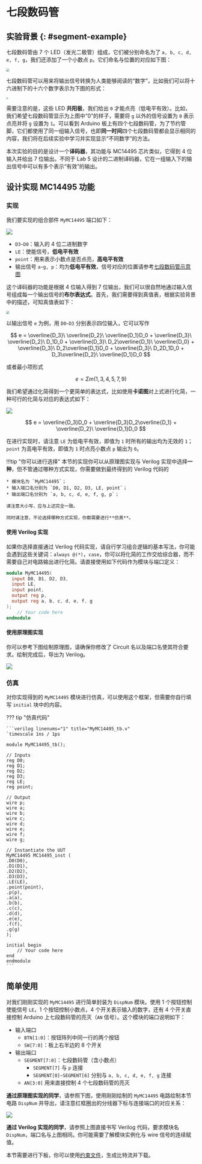# 七段数码管

## 实验背景 {: #segment-example}

七段数码管由 7 个 LED（发光二极管）组成，它们被分别命名为了 `a, b, c, d, e, f, g`，我们还添加了一个小数点 `p`。它们命名与位置的对应如下图：

<img src="../pic/one_display.png" style="zoom:50%">

七段数码管可以用来将输出信号转换为人类能够阅读的“数字”，比如我们可以将十六进制下的十六个数字表示为下图的形式：

<img src="../pic/opt_segment.png" style="zoom:30%">

需要注意的是，这些 LED **共阳极**，我们给出 `0` 才能点亮（低电平有效）。比如，我们希望七段数码管显示为上图中“0”的样子，需要将 `g` 以外的信号设置为 `0` 表示点亮并将 `g` 设置为 `1`。可以看到 Arduino 板上有四个七段数码管，为了节约管脚，它们都使用了同一组输入信号，也即**同一时间**四个七段数码管都会显示相同的内容，我们将在后续实验中学习并实现显示“不同数字”的方法。  

本次实验的目的是设计一个**译码器**，其功能与 MC14495 芯片类似，它得到 4 位输入并给出 7 位输出。不同于 Lab 5 设计的二进制译码器，它在一组输入下的输出信号中可以有多个表示“有效”的输出。

## 设计实现 MC14495 功能

### 实现

我们要实现的组合部件 `MyMC14495` 端口如下：

<img src="../pic/my_mc14495.png">

* `D3~D0`：输入的 4 位二进制数字
* `LE`：使能信号，**低电平有效**
* `point`：用来表示小数点是否点亮，**高电平有效**
* 输出信号 `a~g, p`：均为**低电平有效**，信号对应的位置请参考[七段数码管示意图](#segment-example)

这个译码器的功能是根据 4 位输入得到 7 位输出，我们可以很自然地通过输入信号组成每一个输出信号的**布尔表达式**。首先，我们需要得到真值表，根据实验背景中的描述，可知真值表如下：

<img src="../pic/truth_table.png" style="zoom:50%">

以输出信号 `e` 为例，用 `D0~D3` 分别表示四位输入，它可以写作

$$
e = \overline{D_3}\ \overline{D_2}\ \overline{D_1}D_0 + \overline{D_3}\ \overline{D_2}\ D_1D_0 + \overline{D_3}\ D_2\overline{D_1}\ \overline{D_0} + \overline{D_3}\ D_2\overline{D_1}D_0 + \overline{D_3}\ D_2D_1D_0 + D_3\overline{D_2}\ \overline{D_1}D_0
$$

或者最小项形式

$$
e = \Sigma m(1, 3, 4, 5, 7, 9)
$$

我们希望通过化简得到一个更简单的表达式，比如使用**卡诺图**对上式进行化简，一种可行的化简与对应的表达式如下：

<img src="../pic/karnaugh_e.png">

$$
e = \overline{D_3}D_0 + \overline{D_3}D_2\overline{D_1} + \overline{D_2}\ \overline{D_1}D_0
$$

在进行实现时，请注意 `LE` 为低电平有效，即值为 `1` 时所有的输出均为无效的 `1`；`point` 为高电平有效，即值为 `1` 时点亮小数点 `p` 输出为 `0`。

!!!tip "你可以进行选择"
    本节的实现你可以从原理图实现与 Verilog 实现中选择**一种**，但不管通过哪种方式实现，你需要做到最终得到的 Verilog 代码的

    * 模块名为 `MyMC14495`；
    * 输入端口名分别为 `D0, D1, D2, D3, LE, point`；
    * 输出端口名分别为 `a, b, c, d, e, f, g, p`；

    请注意大小写，应与上述完全一致。

    同时请注意，不论选择哪种方式实现，你都需要进行**仿真**。

#### 使用 Verilog 实现

如果你选择直接通过 Verilog 代码实现，请自行学习组合逻辑的基本写法，你可能会遇到这些关键词：`always @(*)`，`case`，你可以将化简的工作交给综合器，而不需要自己对电路输出进行化简。请直接使用如下代码作为模块与端口定义：

```verilog linenums="1"
module MyMC14495(
  input D0, D1, D2, D3,
  input LE,
  input point,
  output reg p,
  output reg a, b, c, d, e, f, g
);
    // Your code here
endmodule
```

#### 使用原理图实现

你可以参考下图绘制原理图，请确保你修改了 Circuit 名以及端口名使其符合要求。绘制完成后，导出为 Verilog。

<img src="../pic/circuit_mc14495.png">

### 仿真

对你实现得到的 `MyMC14495` 模块进行仿真，可以使用这个框架，但需要你自行填写 `initial` 块中的内容。

??? tip "仿真代码"

    ```verilog linenums="1" title="MyMC14495_tb.v"
    `timescale 1ns / 1ps

    module MyMC14495_tb();

    // Inputs
    reg D0;
    reg D1;
    reg D2;
    reg D3;
    reg LE;
    reg point;

    // Output
    wire p;
    wire a;
    wire b;
    wire c;
    wire d;
    wire e;
    wire f;
    wire g;

    // Instantiate the UUT
    MyMC14495 MC14495_inst (
    .D0(D0), 
    .D1(D1), 
    .D2(D2), 
    .D3(D3), 
    .LE(LE), 
    .point(point), 
    .p(p), 
    .a(a), 
    .b(b), 
    .c(c), 
    .d(d), 
    .e(e), 
    .f(f), 
    .g(g)
    );

    initial begin
        // Your code here
    end
    endmodule
    ```

## 简单使用

对我们刚刚实现的 `MyMC14495` 进行简单封装为 `DispNum` 模块。使用 1 个按钮控制使能信号 `LE`，1 个按钮控制小数点，4 个开关表示输入的数字，还有 4 个开关直接控制 Arduino 上七段数码管的亮灭（`AN` 信号）。这个模块的端口说明如下：

* 输入端口
    * `BTN[1:0]`：按钮阵列中同一行的两个按钮
    * `SW[7:0]`：板上右半边的 8 个开关
* 输出端口
    * `SEGMENT[7:0]`：七段数码管（含小数点）
        * `SEGMENT[7]` 与 `p` 连接
        * `SEGMENT[0]~SEGMENT[6]` 分别与 `a, b, c, d, e, f, g` 连接
    * `AN[3:0]` 用来直接控制 4 个七段数码管的亮灭

**通过原理图实现的同学**，请参照下图，使用刚刚绘制的 `MyMC14495` 电路绘制本节电路 `DispNum` 并导出，请注意红框圈出的分线器下标与连接端口的对应关系：

<img src="../pic/circuit_dispnum.png">

**通过 Verilog 实现的同学**，请参照上图直接书写 Verilog 代码，要求模块名 `DispNum`，端口名与上图相同。你可能需要了解模块实例化与 wire 信号的连续赋值。

本节需要进行下板，你可以使用[约束文件](../attachment/constraints_lab6.xdc)，生成比特流并下载。